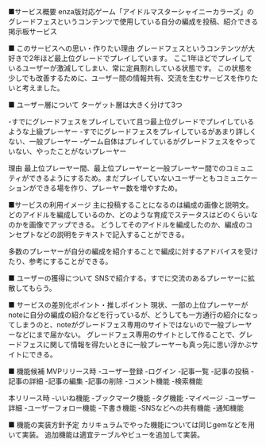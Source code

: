 ■サービス概要
enza版対応ゲーム「アイドルマスターシャイニーカラーズ」のグレードフェスというコンテンツで使用している自分の編成を投稿、紹介できる掲示板サービス

■ このサービスへの思い・作りたい理由
グレードフェスというコンテンツが大好きで2年ほど最上位グレードでプレイしています。
ここ1年ほどでプレイしているユーザーが激減してしまい、常に定員割れしている状態です。
この状態を少しでも改善するために、ユーザー間の情報共有、交流を生むサービスを作りたいと考えました。

■ ユーザー層について
ターゲット層は大きく分けて3つ

-すでにグレードフェスをプレイしていて且つ最上位グレードでプレイしているような上級プレーヤー
-すでにグレードフェスをプレイしているがあまり詳しくない、一般プレーヤー
-ゲーム自体はプレイしているがグレードフェスをやっていない、やったことがないプレーヤー

理由
最上位プレーヤー間、最上位プレーヤーと一般プレーヤー間でのコミュニティができるようにするため。まだプレイしていないユーザーともコミュニケーションができる場を作り、プレーヤー数を増やすため。

■サービスの利用イメージ
主に投稿することになるのは編成の画像と説明文。
どのアイドルを編成しているのか、どのような育成でステータスはどのくらいなのかを画像でアップできる。
どうしてそのアイドルを編成したのか、編成のコンセプトなどの説明をテキストで記入することができる。

多数のプレーヤーが自分の編成を紹介することで編成に対するアドバイスを受けたり、参考にすることができる。

■ ユーザーの獲得について
SNSで紹介する。すでに交流のあるプレーヤーに拡散してもらう。

■ サービスの差別化ポイント・推しポイント
現状、一部の上位プレーヤーがnoteに自分の編成の紹介などを行っているが、どうしても一方通行の紹介になってしまうのと、noteがグレードフェス専用のサイトではないので一般プレーヤーなどにまで届かない。
グレードフェス専用のサイトとして作ることで、グレードフェスに関して情報を得たいときに一般プレーヤーも真っ先に思い浮かぶサイトにできる。

■ 機能候補
MVPリリース時
-ユーザー登録
-ログイン
-記事一覧
-記事の投稿
-記事の詳細
-記事の編集
-記事の削除
-コメント機能
-検索機能

本リリース時
-いいね機能
-ブックマーク機能
-タグ機能
-マイページ
-ユーザー詳細
-ユーザーフォロー機能
-下書き機能
-SNSなどへの共有機能
-通知機能

■ 機能の実装方針予定
カリキュラムでやった機能については同じgemなどを用いて実装。
追加機能は適宜テーブルやビューを追加して実装。